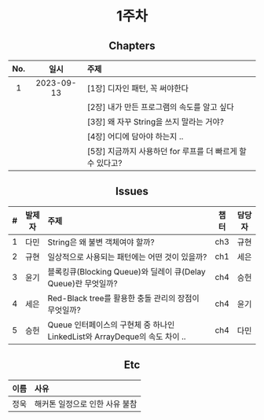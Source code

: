 <div align="center">
  
# 1주차

## Chapters

| No. |    일시    |                         주제                         |
| :-: | :--------: | :-------------------------------------------------- |
|  1  | 2023-09-13 | [1장] 디자인 패턴, 꼭 써야한다                         |
|    |            | [2장] 내가 만든 프로그램의 속도를 알고 싶다           |
|    |            | [3장] 왜 자꾸 String을 쓰지 말라는 거야?              |
|    |            | [4장] 어디에 담아야 하는지 ..                         |
|    |            | [5장] 지금까지 사용하던 for 루프를 더 빠르게 할 수 있다고? |

## Issues

| # | 발제자 |                         주제                          | 챕터 | 담당자 | 
| :-:  | :-:  | :-------------------------------------------------- | :-: | :-:  |
| 1    | 다민 | String은 왜 불변 객체여야 할까?| ch3 | 규현 |
| 2    | 규현 | 일상적으로 사용되는 패턴에는 어떤 것이 있을까?| ch1 | 세은 | 
| 3    | 윤기 | 블록킹큐(Blocking Queue)와 딜레이 큐(Delay Queue)란 무엇일까?| ch4 | 승헌 | 
| 4    | 세은 | Red-Black tree를 활용한 충돌 관리의 장점이 무엇일까?| ch4 | 윤기 | 
| 5    | 승헌 | Queue 인터페이스의 구현체 중 하나인 LinkedList와 ArrayDeque의 속도 차이 .. | ch4 | 다민 |


## Etc
| 이름 |                         사유                         |
| :-:  | :-------------------------------------------------- |
| 정욱 | 해커톤 일정으로 인한 사유 불참 |

